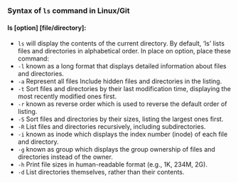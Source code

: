### Syntax of `ls` command in Linux/Git
#### ls [option] [file/directory]:

- `ls` will display the contents of the current directory. By default, ‘ls’ lists files and directories in alphabetical order.
In place on option, place these command:
- `-l`	known as a long format that displays detailed information about files and directories.
- `-a`	Represent all files Include hidden files and directories in the listing.
- `-t`	Sort files and directories by their last modification time, displaying the most recently modified ones first.
- `-r`	known as reverse order which is used to reverse the default order of listing.
- `-S`	Sort files and directories by their sizes, listing the largest ones first.
- `-R`	List files and directories recursively, including subdirectories.
- `-i`	known as inode which displays the index number (inode) of each file and directory.
- `-g`	known as group which displays the group ownership of files and directories instead of the owner.
- `-h`	Print file sizes in human-readable format (e.g., 1K, 234M, 2G).
- `-d`	List directories themselves, rather than their contents.
